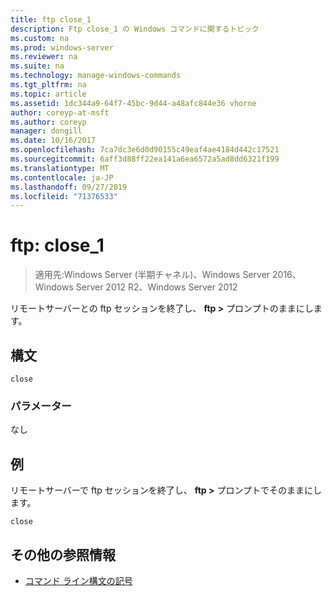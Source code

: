 ```yaml
---
title: ftp close_1
description: Ftp close_1 の Windows コマンドに関するトピック
ms.custom: na
ms.prod: windows-server
ms.reviewer: na
ms.suite: na
ms.technology: manage-windows-commands
ms.tgt_pltfrm: na
ms.topic: article
ms.assetid: 1dc344a9-64f7-45bc-9d44-a48afc844e36 vhorne
author: coreyp-at-msft
ms.author: coreyp
manager: dongill
ms.date: 10/16/2017
ms.openlocfilehash: 7ca7dc3e6d0d90155c49eaf4ae4184d442c17521
ms.sourcegitcommit: 6aff3d88ff22ea141a6ea6572a5ad8dd6321f199
ms.translationtype: MT
ms.contentlocale: ja-JP
ms.lasthandoff: 09/27/2019
ms.locfileid: "71376533"
---
```

# <a name="ftp-close_1"></a>ftp: close_1

>適用先:Windows Server (半期チャネル)、Windows Server 2016、Windows Server 2012 R2、Windows Server 2012

リモートサーバーとの ftp セッションを終了し、 **ftp >** プロンプトのままにします。   
## <a name="syntax"></a>構文  
```  
close  
```  
### <a name="parameters"></a>パラメーター  
なし  
## <a name="BKMK_Examples"></a>例  
リモートサーバーで ftp セッションを終了し、 **ftp >** プロンプトでそのままにします。  
```  
close  
```  
## <a name="additional-references"></a>その他の参照情報  
-   [コマンド ライン構文の記号](command-line-syntax-key.md)  
